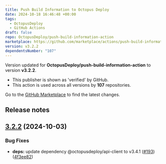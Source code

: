 ```yaml
---
title: Push Build Information to Octopus Deploy
date: 2024-10-18 16:46:48 +00:00
tags:
  - OctopusDeploy
  - GitHub Actions
draft: false
repo: OctopusDeploy/push-build-information-action
marketplace: https://github.com/marketplace/actions/push-build-information-to-octopus-deploy
version: v3.2.2
dependentsNumber: "107"
---
```



Version updated for **OctopusDeploy/push-build-information-action** to version **v3.2.2**.
- This publisher is shown as 'verified' by GitHub.
- This action is used across all versions by **107** repositories.

Go to the [GitHub Marketplace](https://github.com/marketplace/actions/push-build-information-to-octopus-deploy) to find the latest changes.

## Release notes

## [3.2.2](https://github.com/OctopusDeploy/push-build-information-action/compare/v3.2.1...v3.2.2) (2024-10-03)


### Bug Fixes

* **deps:** update dependency @octopusdeploy/api-client to v3.4.1 ([#193](https://github.com/OctopusDeploy/push-build-information-action/issues/193)) ([4f3ee82](https://github.com/OctopusDeploy/push-build-information-action/commit/4f3ee82f5aaf54b63ab38af4f41d0f73c9976228))
